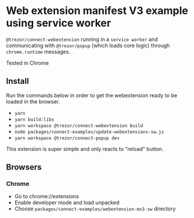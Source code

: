 # Web extension manifest V3 example using service worker

`@trezor/connect-webextension` running in a `service worker` and communicating with `@trezor/popup` (which loads core logic) through `chrome.runtime` messages.

Tested in Chrome

## Install

Run the commands below in order to get the webextension ready to be loaded in the browser.

-   `yarn`
-   `yarn build:libs`
-   `yarn workspace @trezor/connect-webextension build`
-   `node packages/connect-examples/update-webextensions-sw.js`
-   `yarn workspace @trezor/connect-popup dev`

This extension is super simple and only reacts to "reload" button.

## Browsers

### Chrome

-   Go to chrome://extensions
-   Enable developer mode and load unpacked
-   Choose `packages/connect-examples/webextension-mv3-sw` directory
